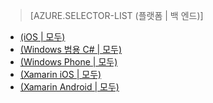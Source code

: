 ﻿> [AZURE.SELECTOR-LIST (플랫폼 | 백 엔드)]
- [(iOS | 모두)](mobile-services-ios-get-started-offline-data.md)
- [(Windows 범용 C# | 모두)](mobile-services-windows-store-dotnet-get-started-offline-data.md)
- [(Windows Phone | 모두)](mobile-services-windows-phone-get-started-offline-data.md)
- [(Xamarin iOS | 모두)](mobile-services-xamarin-ios-get-started-offline-data.md)
- [(Xamarin Android | 모두)](mobile-services-xamarin-android-get-started-offline-data.md)


<!--HONumber=42-->
